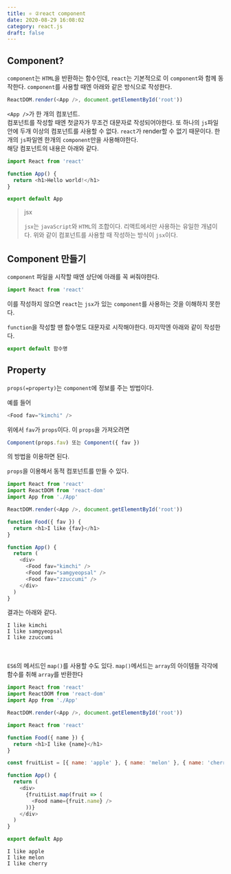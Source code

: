 ```yaml
---
title: ⚛ ②react component
date: 2020-08-29 16:08:02
category: react.js
draft: false
---
```


## Component?

`component`는 `HTML`을 반환하는 함수인데, `react`는 기본적으로 이 `component`와 함께 동작한다.
`component`를 사용할 때엔 아래와 같은 방식으로 작성한다.

```javascript
ReactDOM.render(<App />, document.getElementById('root'))
```

`<App />`가 한 개의 컴포넌트.  
컴포넌트를 작성할 때엔 첫글자가 무조건 대문자로 작성되어야한다. 또 하나의 `js`파일 안에 두개 이상의 컴포넌트를 사용할 수 없다. `react`가 render할 수 없기 때문이다. 한개의 `js`파일엔 한개의 `component`만을 사용해야한다.  
해당 컴포넌트의 내용은 아래와 같다.

```javascript
import React from 'react'

function App() {
  return <h1>Hello world!</h1>
}

export default App
```

> jsx
>
> `jsx`는 `javaScript`와 `HTML`의 조합이다. 리액트에서만 사용하는 유일한 개념이다. 위와 같이 컴포넌트를 사용할 때 작성하는 방식이 `jsx`이다.

## Component 만들기

`component` 파일을 시작할 때엔 상단에 아래를 꼭 써줘야한다.

```javascript
import React from 'react'
```

이를 작성하지 않으면 `react`는 `jsx`가 있는 `component`를 사용하는 것을 이해하지 못한다.

`function`을 작성할 땐 함수명도 대문자로 시작해야한다. 마지막엔 아래와 같이 작성한다.

```javascript
export default 함수명
```

## Property

`props(=property)`는 `component`에 정보를 주는 방법이다.

예를 들어

```javascript
<Food fav="kimchi" />
```

위에서 `fav`가 `props`이다. 이 `props`을 가져오려면

```javascript
Component(props.fav) 또는 Component({ fav })
```

의 방법을 이용하면 된다.

`props`을 이용해서 동적 컴포넌트를 만들 수 있다.

```javascript
import React from 'react'
import ReactDOM from 'react-dom'
import App from './App'

ReactDOM.render(<App />, document.getElementById('root'))
```

```javascript
function Food({ fav }) {
  return <h1>I like {fav}</h1>
}

function App() {
  return (
    <div>
      <Food fav="kimchi" />
      <Food fav="samgyeopsal" />
      <Food fav="zzuccumi" />
    </div>
  )
}
```

결과는 아래와 같다.

```
I like kimchi
I like samgyeopsal
I like zzuccumi
```

<br><br>
`ES6`의 메서드인 `map()`를 사용할 수도 있다.
`map()`메서드는 `array`의 아이템들 각각에 함수를 취해 `array`를 반환한다

```javascript
import React from 'react'
import ReactDOM from 'react-dom'
import App from './App'

ReactDOM.render(<App />, document.getElementById('root'))
```

```javascript
import React from 'react'

function Food({ name }) {
  return <h1>I like {name}</h1>
}

const fruitList = [{ name: 'apple' }, { name: 'melon' }, { name: 'cherry' }]

function App() {
  return (
    <div>
      {fruitList.map(fruit => (
        <Food name={fruit.name} />
      ))}
    </div>
  )
}

export default App
```

```
I like apple
I like melon
I like cherry
```

